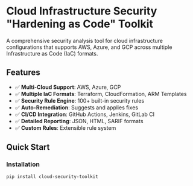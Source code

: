 # Cloud Infrastructure Security "Hardening as Code" Toolkit

A comprehensive security analysis tool for cloud infrastructure configurations that supports AWS, Azure, and GCP across multiple Infrastructure as Code (IaC) formats.

## Features

- ✅ **Multi-Cloud Support**: AWS, Azure, GCP
- ✅ **Multiple IaC Formats**: Terraform, CloudFormation, ARM Templates
- ✅ **Security Rule Engine**: 100+ built-in security rules
- ✅ **Auto-Remediation**: Suggests and applies fixes
- ✅ **CI/CD Integration**: GitHub Actions, Jenkins, GitLab CI
- ✅ **Detailed Reporting**: JSON, HTML, SARIF formats
- ✅ **Custom Rules**: Extensible rule system

## Quick Start

### Installation
```bash
pip install cloud-security-toolkit
